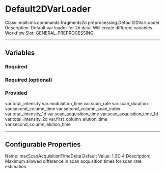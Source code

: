 <h1>Default2DVarLoader</h1>
Class: maltcms.commands.fragments2d.preprocessing.Default2DVarLoader
Description: Default var loader for 2d data. Will create different variables.
Workflow Slot: GENERAL_PREPROCESSING

---

<h2>Variables</h2>
<h3>Required</h3>

<h3>Required (optional)</h3>

<h3>Provided</h3>
var.total_intensity
var.modulation_time
var.scan_rate
var.scan_duration
var.second_column_time
var.second_column_scan_index
var.total_intensity_1d
var.scan_acquisition_time
var.scan_acquisition_time_1d
var.total_intensity_2d
var.first_column_elution_time
var.second_column_elution_time


---

<h2>Configurable Properties</h2>
Name: maxScanAcquisitionTimeDelta
Default Value: 1.0E-4
Description: 
Maximum allowed difference in scan acquisition times for scan rate estimation.

